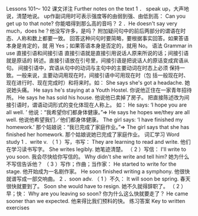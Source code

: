  Lessons 101～ 102 
课文详注 Further notes on the text 
1 ． speak up，大声地说，清楚地说。 
up作副词用时可表示强度等的由弱到强、由低到高： 
Can you get up to that note? 
你能唱得到那么高的音吗？ 
2 ．He doesn't say very much，does he？他没写许多，是吗？ 
附加疑问句中的前后两部分的谓语在时态、人称和数上都要一致。 
回答这种问句时要简略，要根据事实回答。如果答语本身是肯定的，就 
用 Yes；如果答语本身是否定的，就用 No。 
语法 Grammar in use 
直接引语和间接引语 
直接引语就是直接引用说话人原来所说的话；间接引语就是原话的 
转述。直接引语放在引号里，间接引语是把说话人的原话变成宾语从句。 
间接引语中，宾语从句中的动词与主句中的主要动词在时态上必须 
保持一致。一般来说，主要动词用现在时，间接引语中可用现在时（包 
括一般现在时、现在进行时、现在完成时）和将来时。如： 
She says she's got a headache. 
她说她头痛。 
He says he's staying at a Youth Hostel. 
你说他正住在一家青年招待所。 
He says he has sold his house. 
他说他已卖掉了房子。 
把直接陈述改为间接引语时，谓语动词形式的变化体现在人称上。 
如： 
He says: ‘I hope you are all well. ’ 
他说：“我希望你们都身体健康。”⇒ 
He says he hopes we/they are all well. 
他说他希望我们／他们都身体健康。 
The girl says: ‘I have finished my homework.’ 
那个姑娘说：“我已完成了家庭作业。”⇒ 
The girl says that she has finished her homework. 
那个姑娘说她已完成了家庭作业。 
词汇学习 Word study 
1 ．write v. 
（ 1 ）写，书写： 
They are learning to read and write. 
他们在学习读书写字。 
She writes legibly. 
她笔迹清楚。 
（ 2 ）写信： 
I'll write to you soon. 
我会尽快给你写信的。 
Why didn't she write and tell him? 
她为什么不写信告诉他？ 
（ 3 ）写作；作曲；当作家： 
He started to write for the stage. 
他开始成为一名剧作家。 
He soon finished writing a symphony. 
他很快就谱写成一部交响曲。 
2 ．soon adv. 
（ 1 ）不久： 
It will soon be spring. 
春天很快就要到了。 
Soon she would have to resign. 
她不久就得辞职了。 
（ 2 ）早；快： 
Why are you leaving so soon? 
你为什么这么快就要走了？ 
He came sooner than we expected. 
他来得比我们预料的快。 
练习答案 Key to written exercises 